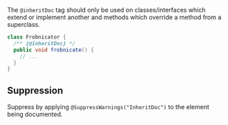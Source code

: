 The `@inheritDoc` tag should only be used on classes/interfaces which extend or
implement another and methods which override a method from a superclass.

```java {.bad}
class Frobnicator {
  /** {@inheritDoc} */
  public void frobnicate() {
    // ...
  }
}
```

## Suppression

Suppress by applying `@SuppressWarnings("InheritDoc")` to the element being
documented.
